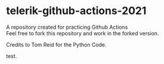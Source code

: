 # telerik-github-actions-2021
A repository created for practicing Github Actions  
Feel free to fork this repository and work in the forked version.

Credits to Tom Reid for the Python Code.

test.
